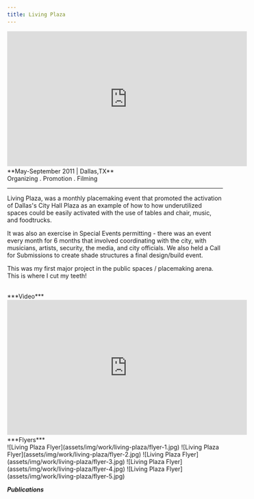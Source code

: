 ```yaml
---
title: Living Plaza
---
```


<iframe width="560" height="315" src="https://www.youtube.com/embed/aGKOpKzW2g0" frameborder="0" allowfullscreen></iframe>
**May-September 2011 | Dallas,TX** <br>
Organizing . Promotion . Filming <br>

---

Living Plaza, was a monthly placemaking event that promoted the activation of Dallas's City Hall Plaza as an example of how to how underutilized spaces could be easily activated with the use of tables and chair, music, and foodtrucks.

It was also an exercise in Special Events permitting - there was an event every month for 6 months that involved coordinating with the city, with musicians, artists, security, the media, and city officials. We also held a Call for Submissions to create shade structures a final design/build event.

This was my first major project in the public spaces / placemaking arena. This is where I cut my teeth!

<br>
***Video***

<iframe width="560" height="315" src="https://www.youtube.com/embed/cD2GLUaQs0c" frameborder="0" allowfullscreen></iframe>

<br>
***Flyers***
<br>
![Living Plaza Flyer](assets/img/work/living-plaza/flyer-1.jpg)
![Living Plaza Flyer](assets/img/work/living-plaza/flyer-2.jpg)
![Living Plaza Flyer](assets/img/work/living-plaza/flyer-3.jpg)
![Living Plaza Flyer](assets/img/work/living-plaza/flyer-4.jpg)
![Living Plaza Flyer](assets/img/work/living-plaza/flyer-5.jpg)
<br>

***Publications***

<div data-configid="1170761/3452911" style="width:400px; height:300px;" class="issuuembed"></div><script type="text/javascript" src="//e.issuu.com/embed.js" async="true"></script>
